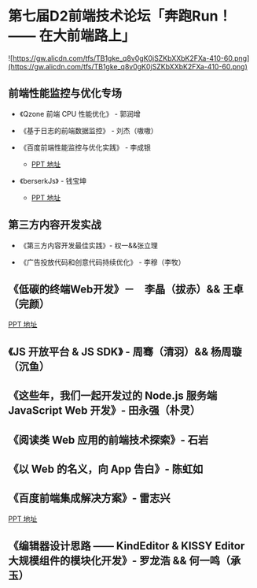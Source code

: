 # 第七届D2前端技术论坛「奔跑Run！—— 在大前端路上」

![https://gw.alicdn.com/tfs/TB1gke_q8v0gK0jSZKbXXbK2FXa-410-60.png](https://gw.alicdn.com/tfs/TB1gke_q8v0gK0jSZKbXXbK2FXa-410-60.png)

## 前端性能监控与优化专场
- 《Qzone 前端 CPU 性能优化》 - 郭润增

- 《基于日志的前端数据监控》 - 刘杰（嗷嗷）

- 《百度前端性能监控与优化实践》 - 李成银

  - [PPT 地址](https://github.com/d2forum/7th/blob/master/PPT/%E7%99%BE%E5%BA%A6%E5%89%8D%E7%AB%AF%E6%80%A7%E8%83%BD%E7%9B%91%E6%8E%A7%E4%B8%8E%E4%BC%98%E5%8C%96%E5%AE%9E%E8%B7%B5--%E6%9D%8E%E6%88%90%E9%93%B6.pdf)

- 《berserkJs》 - 钱宝坤

  - [PPT 地址](https://github.com/d2forum/7th/blob/master/PPT/berserkJS--%E9%92%B1%E5%AE%9D%E5%9D%A4.pdf)

## 第三方内容开发实战
- 《第三方内容开发最佳实践》- 权一&&张立理

-  《广告投放代码和创意代码持续优化》 - 李穆（李牧）

## 《低碳的终端Web开发》－　李晶（拔赤）&& 王卓（完颜）

[PPT 地址](https://github.com/d2forum/7th/blob/master/PPT/%E7%A7%BB%E5%8A%A8Web%E5%BC%80%E5%8F%91%E6%9C%80%E4%BD%B3%E5%AE%9E%E8%B7%B5--%E6%8B%94%E8%B5%A4%26%E5%AE%8C%E9%A2%9C.pdf)

## 《JS 开放平台 & JS SDK》 - 周骞（清羽）&& 杨周璇（沉鱼）

## 《这些年，我们一起开发过的 Node.js 服务端 JavaScript Web 开发》- 田永强（朴灵）

## 《阅读类 Web 应用的前端技术探索》- 石岩

## 《以 Web 的名义，向 App 告白》- 陈虹如

## 《百度前端集成解决方案》- 雷志兴

[PPT 地址](https://github.com/d2forum/7th/blob/master/PPT/%E7%99%BE%E5%BA%A6%E5%89%8D%E7%AB%AF%E9%9B%86%E6%88%90%E8%A7%A3%E5%86%B3%E6%96%B9%E6%A1%88-%E9%9B%B7%E5%BF%97%E5%85%B4.pdf)

## 《编辑器设计思路 —— KindEditor & KISSY Editor 大规模组件的模块化开发》- 罗龙浩 && 何一鸣（承玉）


